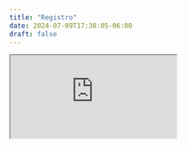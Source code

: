 ```yaml
---
title: "Registro"
date: 2024-07-09T17:38:05-06:00
draft: false
---
```


<div class="embed-responsive embed-responsive-16by9 h-100">
  <iframe class="" src="https://lu.ma/embed/event/evt-ZcQ0vkcsXI8AwFh/simple" allowfullscreen>
  </iframe>
</div>
